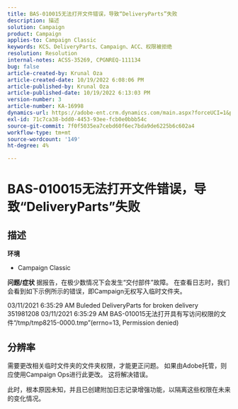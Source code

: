 ```yaml
---
title: BAS-010015无法打开文件错误，导致“DeliveryParts”失败
description: 描述
solution: Campaign
product: Campaign
applies-to: Campaign Classic
keywords: KCS、DeliveryParts、Campaign、ACC、权限被拒绝
resolution: Resolution
internal-notes: ACSS-35269, CPGNREQ-111134
bug: false
article-created-by: Krunal Oza
article-created-date: 10/19/2022 6:08:06 PM
article-published-by: Krunal Oza
article-published-date: 10/19/2022 6:13:03 PM
version-number: 3
article-number: KA-16998
dynamics-url: https://adobe-ent.crm.dynamics.com/main.aspx?forceUCI=1&pagetype=entityrecord&etn=knowledgearticle&id=27565ff7-d84f-ed11-bba2-00224808679b
exl-id: 71c7ca38-bdd0-4453-93ee-fcb0e0bbb54c
source-git-commit: 7f0f5035ea7cebd60f6ec7bda9de6225b6c602a4
workflow-type: tm+mt
source-wordcount: '149'
ht-degree: 4%

---
```


# BAS-010015无法打开文件错误，导致“DeliveryParts”失败

## 描述

<b>环境</b>
- Campaign Classic



<b>问题/症状</b>
据报告，在极少数情况下会发生“交付部件”故障。 在查看日志时，我们会看到如下示例所示的错误，即Campaign无权写入临时文件夹。

03/11/2021 6:35:29 AM Buleded DeliveryParts for broken delivery 351981208 03/11/2021 6:35:29 AM BAS-010015无法打开具有写访问权限的文件“/tmp/tmp8215-0000.tmp”(errno=13, Permission denied)




## 分辨率


需要更改相关临时文件夹的文件夹权限，才能更正问题。 如果由Adobe托管，则应使用Campaign Ops进行此更改。 这将解决错误。

此时，根本原因未知，并且已创建附加日志记录增强功能，以隔离这些权限在未来的变化情况。
